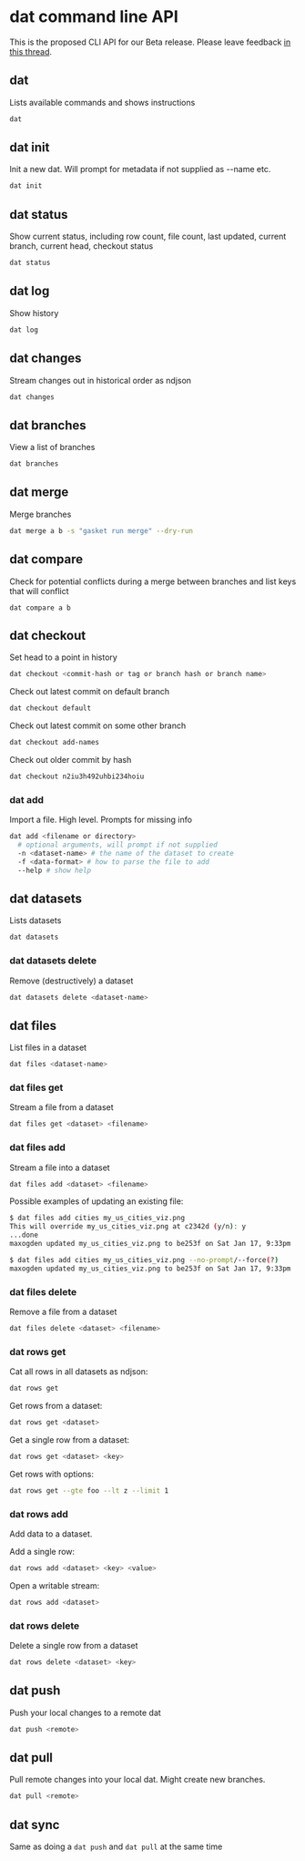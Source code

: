 # dat command line API

This is the proposed CLI API for our Beta release. Please leave feedback [in this thread](https://github.com/maxogden/dat/issues/195).

## dat

Lists available commands and shows instructions

```bash
dat
```

## dat init

Init a new dat. Will prompt for metadata if not supplied as --name etc.

```bash
dat init
```

## dat status

Show current status, including row count, file count, last updated, current branch, current head, checkout status

```bash
dat status
```

## dat log

Show history

```bash
dat log
```

## dat changes

Stream changes out in historical order as ndjson

```bash
dat changes
```

## dat branches

View a list of branches

```bash
dat branches
```

## dat merge

Merge branches

```bash
dat merge a b -s "gasket run merge" --dry-run
```

## dat compare

Check for potential conflicts during a merge between branches and list keys that will conflict

```
dat compare a b
```

## dat checkout

Set head to a point in history

```bash
dat checkout <commit-hash or tag or branch hash or branch name>
```

Check out latest commit on default branch

```bash
dat checkout default
```

Check out latest commit on some other branch

```bash
dat checkout add-names
```

Check out older commit by hash

```bash
dat checkout n2iu3h492uhbi234hoiu
```

### dat add

Import a file. High level. Prompts for missing info

```bash
dat add <filename or directory>
  # optional arguments, will prompt if not supplied
  -n <dataset-name> # the name of the dataset to create
  -f <data-format> # how to parse the file to add
  --help # show help
```

## dat datasets

Lists datasets

```bash
dat datasets
```

### dat datasets delete

Remove (destructively) a dataset

```bash
dat datasets delete <dataset-name> 
```

## dat files

List files in a dataset

```bash
dat files <dataset-name>
```

### dat files get

Stream a file from a dataset

```bash
dat files get <dataset> <filename>
```

### dat files add

Stream a file into a dataset

```bash
dat files add <dataset> <filename>
```

Possible examples of updating an existing file:

```bash
$ dat files add cities my_us_cities_viz.png
This will override my_us_cities_viz.png at c2342d (y/n): y
...done
maxogden updated my_us_cities_viz.png to be253f on Sat Jan 17, 9:33pm
```

```bash
$ dat files add cities my_us_cities_viz.png --no-prompt/--force(?)
maxogden updated my_us_cities_viz.png to be253f on Sat Jan 17, 9:33pm
```

### dat files delete

Remove a file from a dataset

```bash
dat files delete <dataset> <filename>
```

### dat rows get

Cat all rows in all datasets as ndjson:

```bash
dat rows get
```

Get rows from a dataset:


```bash
dat rows get <dataset>
```

Get a single row from a dataset:

```bash
dat rows get <dataset> <key>
```

Get rows with options:

```bash
dat rows get --gte foo --lt z --limit 1
```


### dat rows add

Add data to a dataset.

Add a single row:

```bash
dat rows add <dataset> <key> <value>
```

Open a writable stream:

```bash
dat rows add <dataset>
```

### dat rows delete

Delete a single row from a dataset

```bash
dat rows delete <dataset> <key>
```

## dat push

Push your local changes to a remote dat

```bash
dat push <remote>
```

## dat pull

Pull remote changes into your local dat. Might create new branches.

```bash
dat pull <remote>
```

## dat sync

Same as doing a `dat push` and `dat pull` at the same time
